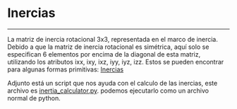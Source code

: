 # Inercias
---
La matriz de inercia rotacional 3x3, representada en el marco de inercia. Debido a que la matriz de inercia rotacional es simétrica, aquí solo se especifican 6 elementos por encima de la diagonal de esta matriz, utilizando los atributos ixx, ixy, ixz, iyy, iyz, izz. Estos se pueden encontrar para algunas formas primitivas: [Inercias](https://en.wikipedia.org/wiki/List_of_moments_of_inertia#List_of_3D_inertia_tensors)

Adjunto está un script que nos ayuda con el calculo de las inercias, este archivo es [inertia_calculator.py](/src/intertia_calculator.py). podemos ejecutarlo como un archivo normal de python.

